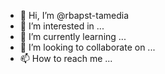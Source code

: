 - 👋 Hi, I’m @rbapst-tamedia
- 👀 I’m interested in ...
- 🌱 I’m currently learning ...
- 💞️ I’m looking to collaborate on ...
- 📫 How to reach me ...

<!---
rbapst-tamedia/rbapst-tamedia is a ✨ special ✨ repository because its `README.md` (this file) appears on your GitHub profile.
You can click the Preview link to take a look at your changes.
--->
